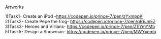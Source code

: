 Artworks

1)Task1- Create an iPod -https://codepen.io/prince-7/pen/zYxmppK
2)Task2- Create Pepe the frog- https://codepen.io/prince-7/pen/qBEJeEZ
3)Task3- Heroes and Villians- https://codepen.io/prince-7/pen/ZEYmYMb
5)Task5- Design a Snowman- https://codepen.io/prince-7/pen/MWYxemb
